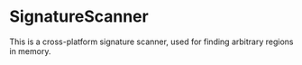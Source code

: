 SignatureScanner
================

This is a cross-platform signature scanner, used for finding arbitrary regions in memory.
